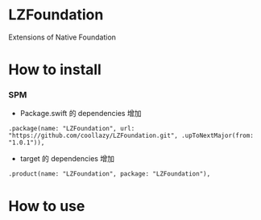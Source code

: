 # LZFoundation

Extensions of Native Foundation 

# How to install

### SPM

- Package.swift 的 dependencies 增加

```
.package(name: "LZFoundation", url: "https://github.com/coollazy/LZFoundation.git", .upToNextMajor(from: "1.0.1")),
```

- target 的 dependencies 增加

```
.product(name: "LZFoundation", package: "LZFoundation"),
```

# How to use

